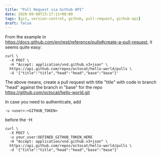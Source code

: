 ```yaml
---
title: "Pull Request via Github API"
date: 2020-09-08T23:17:11+08:00
tags: [git, version-control, github, pull-request, github-api]
draft: false
---
```


From the example in https://docs.github.com/en/rest/reference/pulls#create-a-pull-request, it seems quite easy:

```
curl \
  -X POST \
  -H "Accept: application/vnd.github.v3+json" \
  https://api.github.com/repos/octocat/hello-world/pulls \
  -d '{"title":"title","head":"head","base":"base"}'
```

The above means, create a pull request with title "title" with code in branch "head" against the branch in "base" for the repo https://github.com/octocat/hello-world.git

In case you need to authenticate, add 
```
-u <user>:<GITHUB_TOKEN>
```

before the -H

```
curl \
  -X POST \
  -u your_user:DEFINED_GITHUB_TOKEN_HERE
  -H "Accept: application/vnd.github.v3+json" \
  https://api.github.com/repos/octocat/hello-world/pulls \
  -d '{"title":"title","head":"head","base":"base"}'
```
